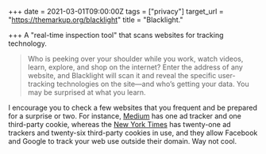 +++
date = 2021-03-01T09:00:00Z
tags = ["privacy"]
target_url = "https://themarkup.org/blacklight"
title = "Blacklight."

+++
A "real-time inspection tool" that scans websites for tracking technology.

> Who is peeking over your shoulder while you work, watch videos, learn, explore, and shop on the internet? Enter the address of any website, and Blacklight will scan it and reveal the specific user-tracking technologies on the site—and who’s getting your data. You may be surprised at what you learn.

I encourage you to check a few websites that you frequent and be prepared for a surprise or two. For instance, [Medium](https://themarkup.org/blacklight?url=medium.com) has one ad tracker and one third-party cookie, whereas the [New York Times](https://themarkup.org/blacklight?url=nytimes.com) has twenty-one ad trackers and twenty-six third-party cookies in use, and they allow Facebook and Google to track your web use outside their domain. Way not cool.